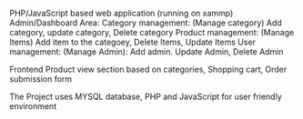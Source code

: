 PHP/JavaScript based web application (running on xammp)
Admin/Dashboard Area:
Category management: (Manage category) Add category, update category, Delete category
Product management: (Manage Items) Add item to the categoey, Delete Items,  Update Items
User management: (Manage Admin): Add admin. Update Admin, Delete Admin

Frontend
Product view section based on categories, Shopping cart, Order submission form


The Project uses MYSQL database, PHP and JavaScript for user friendly environment
